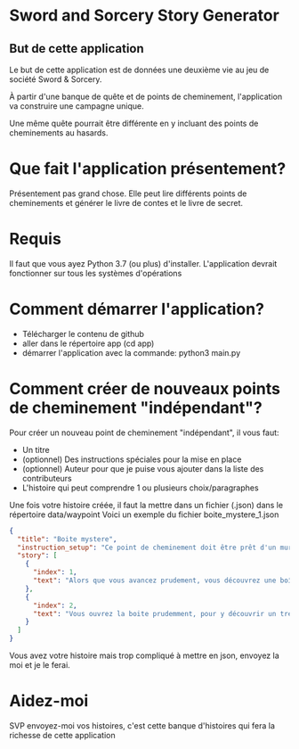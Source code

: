 # Sword and Sorcery  Story Generator
## But de cette application
Le but de cette application est de données une deuxième vie au jeu de société Sword & Sorcery.

À partir d'une banque de quête et de points de cheminement, l'application va construire une campagne unique.

Une même quête pourrait être différente en y incluant des points de cheminements au hasards.

# Que fait l'application présentement?
Présentement pas grand chose. Elle peut lire différents points de cheminements et générer le livre de contes et le livre de secret.

# Requis
Il faut que vous ayez Python 3.7 (ou plus) d'installer.
L'application devrait fonctionner sur tous les systèmes d'opérations

# Comment démarrer l'application?
- Télécharger le contenu de github
- aller dans le répertoire app (cd app)
- démarrer l'application avec la commande:
    python3 main.py
  
# Comment créer de nouveaux points de cheminement "indépendant"?
Pour créer un nouveau point de cheminement "indépendant", il vous faut:
- Un titre
- (optionnel) Des instructions spéciales pour la mise en place
- (optionnel) Auteur pour que je puise vous ajouter dans la liste des contributeurs
- L'histoire qui peut comprendre 1 ou plusieurs choix/paragraphes

Une fois votre histoire créée, il faut la mettre dans un fichier (.json) dans le répertoire data/waypoint
Voici un exemple du fichier boite_mystere_1.json
```json
{
  "title": "Boite mystere",
  "instruction_setup": "Ce point de cheminement doit être prêt d'un mur",
  "story": [
    {
      "index": 1,
      "text": "Alors que vous avancez prudement, vous découvrez une boîte dissimulée dans un coin, celle-ci est fermée mais n'est pas vérourillée. Que voulez-vous faire:\n   - Prendre une action spéciale pour ouvrir la boite, lire la section <<INDEX_2>>\n   - Vous décidez d'ignorer la boite. Laissez le point de cheminement à cet endroit et poursuivez votre tour"
    },
    {
      "index": 2,
      "text": "Vous ouvrez la boite prudemment, pour y découvrir un trésor. Retirez le point de cheminement de la qête."
    }
  ]
}
```

Vous avez votre histoire mais trop compliqué à mettre en json, envoyez la moi et je le ferai.

# Aidez-moi
SVP envoyez-moi vos histoires, c'est cette banque d'histoires qui fera la richesse de cette application